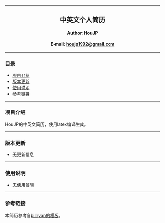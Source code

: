 ****

##	<center>中英文个人简历</center>
####	<center>Author: HouJP</center>
####	<center>E-mail: houjp1992@gmail.com</center>

****

###	目录
*	[项目介绍](#intro)
*	[版本更新](#version)
*	[使用说明](#usage)
* 	[参考链接](#link)

****

###	<a name="intro">项目介绍</a>

HouJP的中英文简历，使用latex编译生成。

****

###	<a name="version">版本更新</a>

*	无更新信息

****

###	<a name="usage">使用说明</a>

*	无使用说明


****

###	<a name="link">参考链接</a>

本简历参考自[billryan的模板](https://github.com/billryan/resume/)。